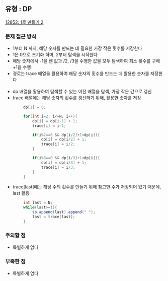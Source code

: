 ## 유형 : DP
[12852: 1로 만들기 2](https://www.acmicpc.net/problem/12852)

### 문제 접근 방식
  - 1부터 N 까지, 해당 숫자를 만드는 데 필요한 가장 작은 횟수를 저장한다
  - 1은 0으로 초기화 하며, 2부터 탐색을 시작한다
  - 해당 숫자에서 -1을 뺀 값과 /2, /3을 수행한 값을 모두 탐색하여 최소 횟수를 구해 +1을 수행
  - 경로는 trace 배열을 활용하여 해당 숫자의 횟수를 만드는 데 활용한 숫자를 저장한다
<br></br>
  - dp 배열을 활용하여 탐색할 수 있는 이전 배열을 탐색, 가장 작은 값으로 갱신
  - trace 배열에는 해당 숫자의 횟수를 갱신하기 위해, 활용한 숫자를 저장
``` Java
        dp[1] = 0;

        for(int i=2; i<=N; i++){
            dp[i] = dp[i-1] + 1;
            trace[i] = i-1;

            if(i%2==0 && dp[i/2]+1<dp[i]){
                dp[i] = dp[i/2] + 1;
                trace[i] = i/2;
            }

            if(i%3==0 && dp[i/3]+1<dp[i]){
                dp[i] = dp[i/3] + 1;
                trace[i] = i/3;
            }
        }
```

  - trace[last]에는 해당 수의 횟수를 만들기 위해 참고한 수가 저장되어 있기 때문에, last 활용
``` Java
        int last = N;
        while(last>=1){
            sb.append(last).append(" ");
            last = trace[last];
        }
```

### 주의할 점
  - 특별하게 없다 

### 부족한 점
  - 특별하게 없다
    
